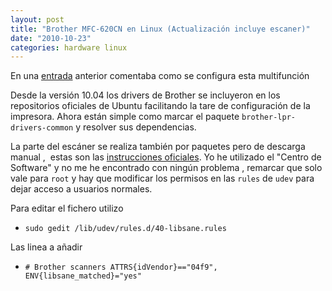 ```yaml
---
layout: post
title: "Brother MFC-620CN en Linux (Actualización incluye escaner)"
date: "2010-10-23"
categories: hardware linux
---
```


En una [entrada](https://luispuente.net/2008/01/brother-mfc-620cn-en-linux/) anterior comentaba como se configura esta multifunción

Desde la versión 10.04 los drivers de Brother se incluyeron en los repositorios oficiales de Ubuntu facilitando la tare de configuración de la impresora. Ahora están simple como marcar el paquete `brother-lpr-drivers-common` y resolver sus dependencias.

La parte del escáner se realiza también por paquetes pero de descarga manual ,  estas son las [instrucciones oficiales](https://welcome.solutions.brother.com/bsc/public_s/id/linux/en/instruction_scn1c.html). Yo he utilizado el "Centro de Software" y no me he encontrado con ningún problema , remarcar que solo vale para `root` y hay que modificar los permisos en las `rules` de `udev` para dejar acceso a usuarios normales.

Para editar el fichero utilizo

- `sudo gedit /lib/udev/rules.d/40-libsane.rules`

Las linea a añadir

- `# Brother scanners ATTRS{idVendor}=="04f9", ENV{libsane_matched}="yes"`
